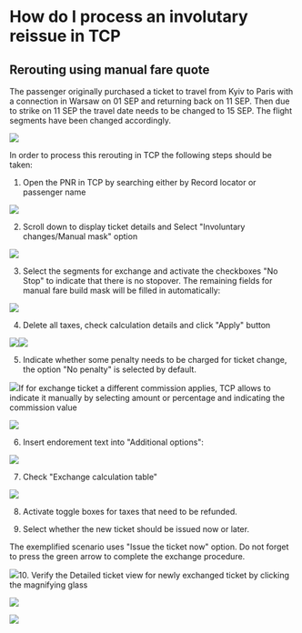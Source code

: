 # How do I process an involutary reissue in TCP

## Rerouting using manual fare quote

The passenger originally purchased a ticket to travel from Kyiv to Paris with a connection in Warsaw on 01 SEP and returning back on 11 SEP. Then due to strike on 11 SEP the travel date needs to be changed to 15 SEP.  The flight segments have been changed accordingly.

![](/assets/Involrerouting.png)

In order to process this rerouting in TCP the following steps should be taken:

1. Open the PNR in TCP by searching either by Record locator or passenger name

![](/assets/ManualFareQuote.png)

2. Scroll down to display ticket details and Select "Involuntary changes/Manual mask" option

![](/assets/ExchangeviaManualMask.png)

3. Select the segments for exchange and activate the checkboxes "No Stop" to indicate that there is no stopover. The remaining fields for manual fare build mask will be filled in automatically:

![](/assets/ManualFareBuild.png)

4. Delete all taxes, check calculation details and click "Apply" button

![](/assets/DeleteTaxes.png)![](/assets/ApplyManualFB.png)

5. Indicate whether some penalty needs to be charged for ticket change, the option "No penalty" is selected by default.

![](/assets/NoPenalty.png)If for exchange ticket a different commission applies, TCP allows to indicate it manually by selecting amount or percentage and indicating the commission value

![](/assets/TicketingCommission.png)

6. Insert endorement text into "Additional options":

![](/assets/AdditionalOptions.png)

7. Check "Exchange calculation table"

![](/assets/Exchangecalculation_ManualFare.png)

8. Activate toggle boxes for taxes that need to be refunded.

9. Select whether the new ticket should be issued now or later. 

The exemplified scenario uses "Issue the ticket now" option. Do not forget to press the green arrow to complete the exchange procedure.

![](/assets/IssueNowExchangeusingFBC.png)10. Verify the Detailed ticket view for newly exchanged ticket by clicking the magnifying glass

![](/assets/SuccessExchange_ManualFB.png)

![](/assets/DetailedticketView.png)


